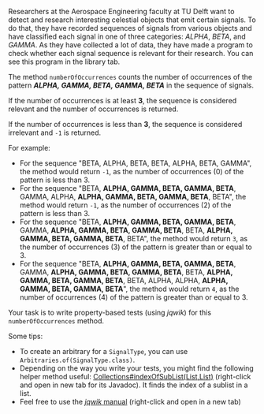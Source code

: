 Researchers at the Aerospace Engineering faculty at TU Delft want to detect and research interesting celestial objects that emit certain signals. To do that, they have recorded sequences of signals from various objects and have classified each signal in one of three categories: *ALPHA*, *BETA*, and *GAMMA*.
As they have collected a lot of data, they have made a program to check whether each signal sequence is relevant for their research. You can see this program in the library tab.

The method `numberOfOccurrences` counts the number of occurrences of the pattern **_ALPHA, GAMMA, BETA, GAMMA, BETA_** in the sequence of signals.

If the number of occurrences is at least **3**, the sequence is considered relevant and the number of occurrences is returned.

If the number of occurrences is less than **3**, the sequence is considered irrelevant and `-1` is returned.

For example:

- For the sequence "BETA, ALPHA, BETA, BETA, ALPHA, BETA, GAMMA", the method would return `-1`, as the number of occurrences (0) of the pattern is less than 3.
- For the sequence "BETA, **ALPHA, GAMMA, BETA, GAMMA, BETA**, GAMMA, ALPHA, **ALPHA, GAMMA, BETA, GAMMA, BETA**, BETA", the method would return `-1`, as the number of occurrences (2) of the pattern is less than 3.
- For the sequence "BETA, **ALPHA, GAMMA, BETA, GAMMA, BETA**, GAMMA, **ALPHA, GAMMA, BETA, GAMMA, BETA**, BETA, **ALPHA, GAMMA, BETA, GAMMA, BETA**, BETA", the method would return `3`, as the number of occurrences (3) of the pattern is greater than or equal to 3.
- For the sequence "BETA, **ALPHA, GAMMA, BETA, GAMMA, BETA**, GAMMA, **ALPHA, GAMMA, BETA, GAMMA, BETA**, BETA, **ALPHA, GAMMA, BETA, GAMMA, BETA**, BETA, ALPHA, ALPHA, **ALPHA, GAMMA, BETA, GAMMA, BETA**", the method would return `4`, as the number of occurrences (4) of the pattern is greater than or equal to 3.


Your task is to write property-based tests (using _jqwik_) for this `numberOfOccurrences` method.

Some tips:

* To create an arbitrary for a `SignalType`, you can use `Arbitraries.of(SignalType.class)`.
* Depending on the way you write your tests, you might find the following helper method useful: [Collections#indexOfSubList(List,List)](https://weblab.tudelft.nl/docs/java/16/api/java.base/java/util/Collections.html#indexOfSubList(java.util.List,java.util.List)) (right-click and open in new tab for its Javadoc). It finds the index of a sublist in a list.
* Feel free to use the [_jqwik_ manual](https://weblab.tudelft.nl/docs/jqwik/1.5.1/docs/1.5.1/user-guide.html) (right-click and open in a new tab)
